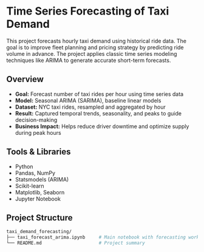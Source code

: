 # Time Series Forecasting of Taxi Demand

This project forecasts hourly taxi demand using historical ride data. The goal is to improve fleet planning and pricing strategy by predicting ride volume in advance. The project applies classic time series modeling techniques like ARIMA to generate accurate short-term forecasts.

## Overview

- **Goal:** Forecast number of taxi rides per hour using time series data
- **Model:** Seasonal ARIMA (SARIMA), baseline linear models
- **Dataset:** NYC taxi rides, resampled and aggregated by hour
- **Result:** Captured temporal trends, seasonality, and peaks to guide decision-making
- **Business Impact:** Helps reduce driver downtime and optimize supply during peak hours

## Tools & Libraries

- Python
- Pandas, NumPy
- Statsmodels (ARIMA)
- Scikit-learn
- Matplotlib, Seaborn
- Jupyter Notebook

## Project Structure

```bash
taxi_demand_forecasting/
├── taxi_forecast_arima.ipynb     # Main notebook with forecasting workflow
└── README.md                     # Project summary
